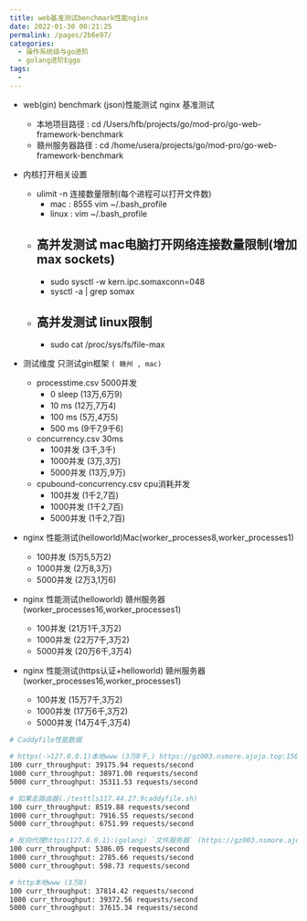 ```yaml
---
title: web基准测试benchmark性能nginx
date: 2022-01-30 00:21:25
permalink: /pages/2b6e97/
categories:
  - 操作系统级与go进阶
  - golang进阶Eggo
tags:
  - 
---
```




* web(gin) benchmark (json)性能测试 nginx 基准测试
    * 本地项目路径 : cd /Users/hfb/projects/go/mod-pro/go-web-framework-benchmark
    * 赣州服务器路径 : cd /home/usera/projects/go/mod-pro/go-web-framework-benchmark

* 内核打开相关设置
  * ulimit -n 连接数量限制(每个进程可以打开文件数)
    * mac : 8555    vim ~/.bash_profile
    * linux :       vim ~/.bash_profile
  * ## 高并发测试 mac电脑打开网络连接数量限制(增加max sockets)
    * sudo sysctl -w kern.ipc.somaxconn=048
    * sysctl -a | grep somax
  * ## 高并发测试 linux限制
    * sudo cat /proc/sys/fs/file-max

* 测试维度 只测试gin框架  `( 赣州 , mac)`
  * processtime.csv 5000并发
    * 0 sleep (13万,6万9)
    * 10 ms   (12万,7万4)
    * 100 ms  (5万,4万5)
    * 500 ms  (9千7,9千6)
  * concurrency.csv 30ms
    * 100并发  (3千,3千)
    * 1000并发 (3万,3万)
    * 5000并发 (13万,9万)
  * cpubound-concurrency.csv cpu消耗并发
    * 100并发  (1千2,7百)
    * 1000并发 (1千2,7百) 
    * 5000并发 (1千2,7百) 



* nginx 性能测试(helloworld)Mac(worker_processes8,worker_processes1)
    * 100并发  (5万5,5万2)
    * 1000并发 (2万8,3万) 
    * 5000并发 (2万3,1万6) 

* nginx 性能测试(helloworld) 赣州服务器(worker_processes16,worker_processes1)
    * 100并发  (21万1千,3万2)
    * 1000并发 (22万7千,3万2) 
    * 5000并发 (20万6千,3万4) 

* nginx 性能测试(https认证+helloworld) 赣州服务器(worker_processes16,worker_processes1)
    * 100并发  (15万7千,3万2)
    * 1000并发 (17万6千,3万2) 
    * 5000并发 (14万4千,3万4) 




``` bash
# Caddyfile性能数据

# https(->127.0.0.1)本地www (3万8千,) https://gz003.nsmore.ajojo.top:15003/ -> 外网ip
100 curr_throughput: 39175.94 requests/second
1000 curr_throughput: 38971.00 requests/second
5000 curr_throughput: 35311.53 requests/second

# 如果走路由器(./testtls117.44.27.9caddyfile.sh)
100 curr_throughput: 8519.88 requests/second
1000 curr_throughput: 7916.55 requests/second
5000 curr_throughput: 6751.99 requests/second

# 反向代理https(127.0.0.1):(golang) `文件服务器` (https://gz003.nsmore.ajojo.top:15005/login?redirect=%2Ffiles%2F) (5千,并发越多请求响应越少)
100 curr_throughput: 5386.05 requests/second
1000 curr_throughput: 2785.66 requests/second
5000 curr_throughput: 598.73 requests/second

# http本地www (3万8)
100 curr_throughput: 37814.42 requests/second
1000 curr_throughput: 39372.56 requests/second
5000 curr_throughput: 37615.34 requests/second
```

